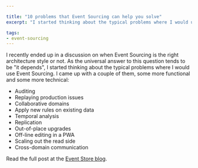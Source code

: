 ```yaml
---

title: "10 problems that Event Sourcing can help you solve"
excerpt: "I started thinking about the typical problems where I would use Event Sourcing. I came up with a couple of them, some more functional and some more technical."

tags:
- event-sourcing
---
```


I recently ended up in a discussion on when Event Sourcing is the right architecture style or not. As the universal answer to this question tends to be "it depends", I started thinking about the typical problems where I would use Event Sourcing. I came up with a couple of them, some more functional and some more technical:

* Auditing
* Replaying production issues
* Collaborative domains
* Apply new rules on existing data
* Temporal analysis
* Replication
* Out-of-place upgrades
* Off-line editing in a PWA
* Scaling out the read side
* Cross-domain communication

Read the full post at the [Event Store blog](https://www.eventstore.com/blog/10-problems-that-event-sourcing-can-help-solve-for-you).

